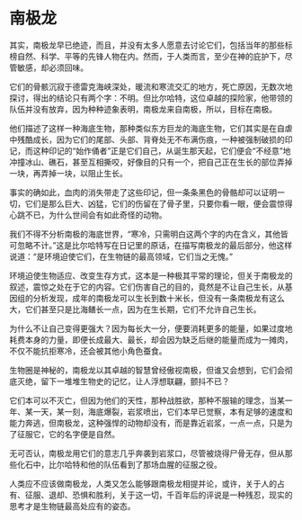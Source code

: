 # 南极龙

其实，南极龙早已绝迹，而且，并没有太多人愿意去讨论它们，包括当年的那些标榜自然、科学、平等的先锋人物在内。然而，于人类而言，至少在神的庇护下，尽管敏感，却必须回味。

它们的骨骸沉寂于德雷克海峡深处，暖流和寒流交汇的地方，死亡原因，无数次地探讨，得出的结论只有两个字：不明。但比尔哈特，这位卓越的探险家，他带领的队伍并没有放弃，因为种种迹象表明，南极龙来自南极，所以，目标在南极。

他们描述了这样一种海底生物，那种类似东方巨龙的海底生物，它们其实是在自虐中残酷成长，因为它们的尾部、头部、背脊处无不布满伤痕，一种被强制破损的印记，而这种印记的“始作俑者”正是它们自己，从诞生那天起，它们便会“不经意”地冲撞冰山、礁石，甚至互相撕咬，好像目的只有一个，把自己正在生长的部位弄掉一块，再弄掉一块，以阻止生长。

事实的确如此，血肉的消失带走了这些印记，但一条条黑色的骨骼却可以证明一切，它们是那么巨大、凶猛，它们的伤留在了骨子里，只要你看一眼，便会震惊得心跳不已，为什么世间会有如此奇怪的动物。

我们不得不分析南极的海底世界，“寒冷，只需明白这两个字的内在含义，其他皆可忽略不计。”这是比尔哈特写在日记里的原话，在描写南极龙的最后部分，他这样说道：“是环境迫使它们，在生物链的最高领域，它们当之无愧。”

环境迫使生物适应、改变生存方式，这本是一种极其平常的理论，但关于南极龙的叙述，震惊之处在于它的内容。它们伤害自己的目的，竟然是不让自己生长，从基因组的分析发现，成年的南极龙可以生长到数十米长，但没有一条南极龙有这么大，它们甚至只是比海鳝长一点，因为在生长期，它们不允许自己生长。

为什么不让自己变得更强大？因为每长大一分，便要消耗更多的能量，如果过度地耗费本身的力量，即便长成最大、最长，却会因为缺乏后继的能量而成为一摊肉，不仅不能抗拒寒冷，还会被其他小角色蚕食。

生物圈是神秘的，南极龙以其卓越的智慧曾经傲视南极，但谁又会想到，它们会彻底灭绝，留下一堆堆生物史的记忆，让人浮想联翩，颤抖不已？

它们本可以不灭亡，但因为他们的天性，那种战胜欲，那种不服输的理念，当某一年、某一天，某一刻，海底爆裂，岩浆喷出，它们本早已觉察，本有足够的速度和能力奔逃，但南极龙，这种强悍的动物却没有，而是靠近岩浆，一点一点，只是为了征服它，它的名字便是自然。

无可否认，南极龙用它们的意志几乎奔袭到岩浆口，尽管被烧得尸骨无存，但从那些化石中，比尔哈特和他的队伍看到了那场血腥的征服之役。

人类应不应该做南极龙，人类又怎么能够跟南极龙相提并论，或许，关于人的占有、征服、退却、恐惧和胜利，关于这一切，千百年后的评说是一种残忍，现实的思考才是生物链最高处应有的姿态。